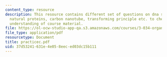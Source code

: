 ```yaml
---
content_type: resource
description: This resource contains different set of questions on dna sequencing,
  natural proteins, carbon nanotube, transforming principle etc. to check the students
  understanding of course material.
file: https://ol-ocw-studio-app-qa.s3.amazonaws.com/courses/3-034-organic-biomaterials-chemistry-fall-2005/37d53241631e4e058eeced03dc15b111_practicec.pdf
file_type: application/pdf
resourcetype: Document
title: practicec.pdf
uid: 37d53241-631e-4e05-8eec-ed03dc15b111
---
```


